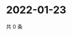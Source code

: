 # 2022-01-23

共 0 条

<!-- BEGIN WEIBO -->
<!-- 最后更新时间 Sun Jan 23 2022 04:08:46 GMT+0800 (China Standard Time) -->

<!-- END WEIBO -->
